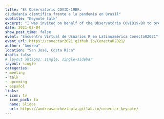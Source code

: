 ```yaml
---
title: "El Observatorio COVID-19BR:
ciudadanía científica frente a la pandemia en Brasil"
subtitle: "Keynote talk"
excerpt: "I was invited on behalf of the Observatório COVID19-BR to present our experience in scientific citizenship"
date: 2021-02-04
show_post_time: false
event: "Encuentro Virtual de Usuarios R en Latinoamérica ConectaR2021"
event_url: https://conectar2021.github.io/ConectaR2021/
author: "Andrea"
location: "San José, Costa Rica"
draft: false
# layout options: single, single-sidebar
layout: single
categories:
- meeting
- talk
- upcoming
- español
links:
- icon: tv
  icon_pack: fa
  name: Slides
  url: https://andreasancheztapia.gitlab.io/conectar_keynote/
---
```

